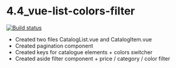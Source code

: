 # 4.4_vue-list-colors-filter
[![Build status](https://ci.appveyor.com/api/projects/status/eqxotdip3gv809ja/branch/master?svg=true)](https://ci.appveyor.com/project/CarolineFell/3-4-vue-catalogue/branch/master)

- Created two files CatalogList.vue and CatalogItem.vue
- Created pagination component
- Created keys for catalogue elements + colors switcher
- Created aside filter component + price / category / color filter